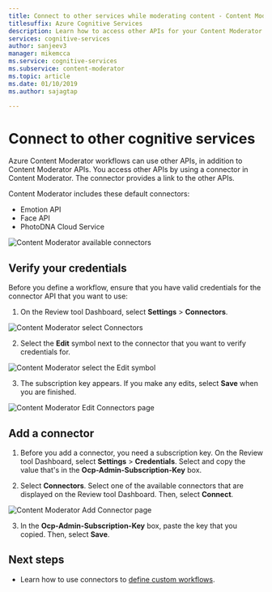 ```yaml
---
title: Connect to other services while moderating content - Content Moderator
titlesuffix: Azure Cognitive Services
description: Learn how to access other APIs for your Content Moderator workflows by using connectors.
services: cognitive-services
author: sanjeev3
manager: mikemcca
ms.service: cognitive-services
ms.subservice: content-moderator
ms.topic: article
ms.date: 01/10/2019
ms.author: sajagtap

---
```


# Connect to other cognitive services

Azure Content Moderator workflows can use other APIs, in addition to Content Moderator APIs. You access other APIs by using a connector in Content Moderator. The connector provides a link to the other APIs.

Content Moderator includes these default connectors:

* Emotion API
* Face API
* PhotoDNA Cloud Service

![Content Moderator available connectors](images/connectors-1.png)

## Verify your credentials 

Before you define a workflow, ensure that you have valid credentials for the connector API that you want to use:

1.	On the Review tool Dashboard, select **Settings** > **Connectors**.

  ![Content Moderator select Connectors](images/connectors-2.png)

2.	Select the **Edit** symbol next to the connector that you want to verify credentials for.

  ![Content Moderator select the Edit symbol](images/connectors-3.png)

3.	The subscription key appears. If you make any edits, select **Save** when you are finished.

  ![Content Moderator Edit Connectors page](images/connectors-4-1.png)
 
## Add a connector

1.	Before you add a connector, you need a subscription key. On the Review tool Dashboard, select **Settings** > **Credentials**. Select and copy the value that's in the **Ocp-Admin-Subscription-Key** box.

2.	Select **Connectors**. Select one of the available connectors that are displayed on the Review tool Dashboard. Then, select **Connect**. 

  ![Content Moderator Add Connector page](images/connectors-5.png)

3.	In the **Ocp-Admin-Subscription-Key** box, paste the key that you copied. Then, select **Save**.

## Next steps

* Learn how to use connectors to [define custom workflows](workflows.md).
